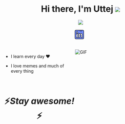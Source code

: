 <div align="center">
   <h1>Hi there, I'm Uttej <img src="https://media.giphy.com/media/hvRJCLFzcasrR4ia7z/giphy.gif" width="25px"> </h1>


   <img src="https://pronoun.cyou/x/y?subject=He&object=Him&height=20">
</div>

<p align='center'>
   <a href="https://www.linkedin.com/in/uttej-badwane"><img height="30" src="https://raw.githubusercontent.com/8bithemant/8bithemant/master/linkedin.png?raw=true"></a>&nbsp;&nbsp;
 </p>


<br />
<img align="right" height="270px" width="270px" alt="GIF" src="https://i.gifer.com/3bHf.gif" />
<p align="center">
</p>

 - I learn every day :heart:


 - I love memes and much of every thing










<!--  -->

<br />















<h1 align='center'>⚡️<i>Stay awesome!</i>⚡️</h1>
